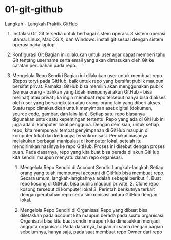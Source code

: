 # 01-git-github
Langkah - Langkah Praktik GitHub
1.  Instalasi Git
    Git tersedia untuk berbagai sistem operasi. 3 sistem operasi utama: Linux, Mac OS X, dan Windows. install git sesuai dengan sistem operasi pada laptop. 

2.  Konfigurasi Git
    Bagian ini dilakukan untuk user agar dapat memberi tahu Git tentang username serta email yang akan dimasukan oleh Git ke catatan perubahan pada repo.

3.  Mengelola Repo Sendiri
    Bagian ini dilakukan user untuk membuat repo (Repository) pada GitHub, baik untuk repo yang bersifat publik maupun bersifat privat. Pamakai GitHub bisa memilih akan menggunakan publik (semua orang - bahkan yang tidak mempunyai akun GitHub - bisa melihat) atau privat jika ingin membuat repo tersebut hanya bisa diakses oleh user yang bersangkutan atau orang-orang lain yang diberi akses. Suatu repo dimaksudkan untuk menyimpan aset digital (dokumen, source code, gambar, dan lain-lain). Setiap satu repo biasanya digunakan untuk satu kepentingan tertentu. Repo yang ada di GitHub ini juga ada di komputer lokal pengguna. Dengan demikian, untuk setiap repo, kita mempunyai tempat penyimpanan di GitHub maupun di komputer lokal dan keduanya tersinkronisasi. Pemakai biasanya melakukan berbagai manipulasi di komputer lokal, setelah itu mengirimkan hasilnya ke repo GitHub. Proses ini disebut dengan proses push.
    Pada dasarnya, repo yang kita buat bisa berada di akun GitHub kita sendiri maupun menyatu dalam repo organisasi.
    1. Mengelola Repo Sendiri di Account Sendiri
        Langkah-langkah
        Setiap orang yang telah mempunyai account di GitHub bisa membuat repo. Secara umum, langkah-langkahnya adalah sebagai berikut:
            1. Buat repo kosong di GitHub, bisa public maupun private.
            2. Clone repo kosong tersebut di komputer lokal
            3. Perintah berikutnya terkait dengan perubahan repo serta sinkronisasi antara GitHub dengan lokal.
           
    2. Mengelola Repo Sendiri di Organisasi
        Repo yang dibuat bisa diletakkan pada account kita maupun berada pada suatu organisasi. Organisasi bisa kita buat sendiri maupun kita dimasukkan menjadi anggota organisasi. Pada dasarnya, bagian ini sama dengan bagian sebelumnya, hanya saja, pada saat membuat repo Owner dari repo
